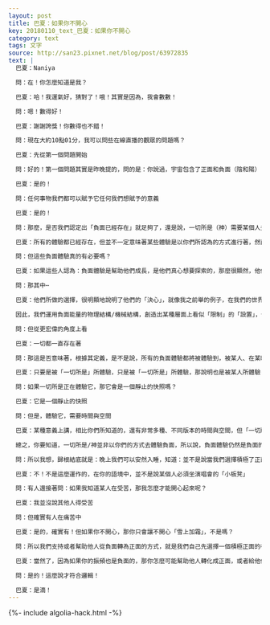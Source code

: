 ```yaml
---
layout: post
title: 巴夏：如果你不開心
key: 20180110_text_巴夏：如果你不開心
category: text
tags: 文字
source: http://san23.pixnet.net/blog/post/63972835
text: |
  巴夏：Naniya

  問：在！你怎麼知道是我？

  巴夏：哈！我運氣好，猜對了！哦！其實是因為，我會數數！

  問：嗯！數得好！

  巴夏：謝謝誇獎！你數得也不錯！

  問：現在大約10點01分，我可以問些在線直播的觀眾的問題嗎？

  巴夏：先從第一個問題開始

  問：好的！第一個問題其實是昨晚提的，問的是：你說過，宇宙包含了正面和負面（陰和陽）

  巴夏：是的！

  問：任何事物我們都可以賦予它任何我們想賦予的意義

  巴夏：是的！

  問：那麼，是否我們認定出「負面已經存在」就足夠了，還是說，一切所是（神）需要某個人去體驗「負面體驗」？

  巴夏：所有的體驗都已經存在，但並不一定意味著某些體驗是以你們所認為的方式進行著，然而我相信，地球上有許許多多的人正在經歷著負面體驗（例子很多）

  問：但這些負面體驗真的有必要嗎？

  巴夏：如果這些人認為：負面體驗是幫助他們成長，是他們真心想要探索的，那麼很顯然，他們相信這些是有必要的

  問：那其中⋯

  巴夏：他們所做的選擇，很明顯地說明了他們的「決心」，就像我之前舉的例子，在我們的世界裡，我們並不需要像你們一樣去體驗「負面」，我們知道它在那裡，我們也明白，通過某些方式可以積極地利用它，通過設置某些參數，不是「限制」，而是「設置」，使我們能夠以自己所喜歡的方式去體驗實相

  因此，我們運用負面能量的物理結構/機械結構，創造出某種層面上看似「限制」的「設置」，但就是這些設置決定了在那一刻我們想體驗的實相，因此，我們學會以「正面」的方式利用「負面」，意思是說，我們仍然在體驗負面，但並非以負面的方式體驗負面，你們也可以這麼做

  問：但從更宏偉的角度上看

  巴夏：一切都一直存在著

  問：那這是否意味著，根據其定義，是不是說，所有的負面體驗都將被體驗到，被某人、在某時、於某處所體驗呢？

  巴夏：只要是被「一切所是」所體驗，只是被「一切所是」所體驗，那說明也是被某人所體驗

  問：如果一切所是正在體驗它，那它會是一個靜止的快照嗎？

  巴夏：它是一個靜止的快照

  問：但是，體驗它，需要時間與空間

  巴夏：某種意義上講，相比你們所知道的，還有非常多種、不同版本的時間與空間，但「一切所是」作為一切所「是」，會盡一切可能地體驗祂自己的一切，因此，如果是「一無所有」，那至少，「一切所是」也會體驗這個「一無所有」

  總之，你要知道，一切所是/神並非以你們的方式去體驗負面，所以說，負面體驗仍然是負面的，但體驗這個「負面體驗」的體驗，相比於你們所理解的你們實相中的「負面體驗」，是非常不同的

  問：所以我想，歸根結底就是：晚上我們可以安然入睡，知道：並不是說當我們選擇積極了正面的實相，那總得有人要進入某個「小夾縫」，去體驗某個負面的實相

  巴夏：不！不是這麼運作的，在你的語境中，並不是說某個人必須坐演唱會的「小板凳」

  問：有人還接著問：如果我知道某人在受苦，那我怎麼才能開心起來呢？

  巴夏：我並沒說其他人得受苦

  問：但確實有人在痛苦中

  巴夏：是的，確實有！但如果你不開心，那你只會讓不開心「雪上加霜」，不是嗎？

  問：所以我們支持或者幫助他人從負面轉為正面的方式，就是我們自己先選擇一個積極正面的視角

  巴夏：當然了，因為如果你的振頻也是負面的，那你怎麼可能幫助他人轉化成正面，或者給他們一個選擇的機會呢？

  問：是的！這麼說才符合邏輯！

  巴夏：是滴！
---
```


{%- include algolia-hack.html -%}
